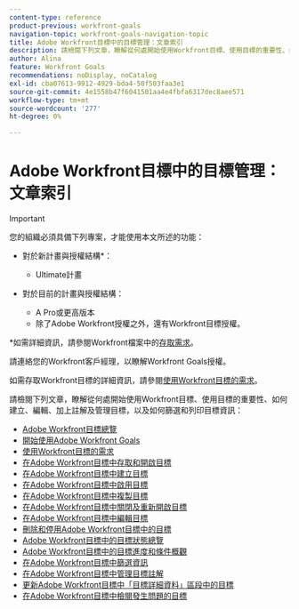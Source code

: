 ```yaml
---
content-type: reference
product-previous: workfront-goals
navigation-topic: workfront-goals-navigation-topic
title: Adobe Workfront目標中的目標管理：文章索引
description: 請檢閱下列文章，瞭解從何處開始使用Workfront目標、使用目標的重要性、如何建立、編輯、加上註解及管理目標，以及如何篩選和列印目標資訊。
author: Alina
feature: Workfront Goals
recommendations: noDisplay, noCatalog
exl-id: cba07613-9912-4929-bda4-50f503faa3e1
source-git-commit: 4e1558b47f6041501aa4e4fbfa6317dec8aee571
workflow-type: tm+mt
source-wordcount: '277'
ht-degree: 0%

---
```


# Adobe Workfront目標中的目標管理：文章索引

<!--Audited: 4/2025-->

>[!IMPORTANT]
>
>您的組織必須具備下列專案，才能使用本文所述的功能：
>
>* 對於新計畫與授權結構*：
>
>   * Ultimate計畫
>    
>* 對於目前的計畫與授權結構：
>
>   * A Pro或更高版本
>   * 除了Adobe Workfront授權之外，還有Workfront目標授權。
>
>*如需詳細資訊，請參閱Workfront檔案中的[存取需求](/help/quicksilver/administration-and-setup/add-users/access-levels-and-object-permissions/access-level-requirements-in-documentation.md)。
>
>
>請連絡您的Workfront客戶經理，以瞭解Workfront Goals授權。
>
>如需存取Workfront目標的詳細資訊，請參閱[使用Workfront目標的需求](/help/quicksilver/workfront-goals/goal-management/access-needed-for-wf-goals.md)。

請檢閱下列文章，瞭解從何處開始使用Workfront目標、使用目標的重要性、如何建立、編輯、加上註解及管理目標，以及如何篩選和列印目標資訊：

* [Adobe Workfront目標總覽](../../workfront-goals/goal-management/wf-goals-overview.md)
* [開始使用Adobe Workfront Goals](../../workfront-goals/goal-management/getting-started-with-wf-goals.md)
* [使用Workfront目標的需求](../../workfront-goals/goal-management/access-needed-for-wf-goals.md)
* [在Adobe Workfront目標中存取和開啟目標](../../workfront-goals/goal-management/access-goals-in-wf-goals.md)
* [在Adobe Workfront目標中建立目標](../../workfront-goals/goal-management/create-goals.md)
* [在Adobe Workfront目標中啟用目標](../../workfront-goals/goal-management/activate-goals.md)
* [在Adobe Workfront目標中複製目標](../../workfront-goals/goal-management/copy-goals.md)
* [在Adobe Workfront目標中關閉及重新開啟目標](../../workfront-goals/goal-management/close-and-reopen-goals.md)
* [在Adobe Workfront目標中編輯目標](../../workfront-goals/goal-management/edit-goals.md)
* [刪除和停用Adobe Workfront目標中的目標](../../workfront-goals/goal-management/delete-and-deactivate-goals.md)
* [Adobe Workfront目標中的目標狀態總覽](../../workfront-goals/goal-management/goal-status-overview.md)
* [Adobe Workfront目標中的目標進度和條件概觀](../../workfront-goals/goal-management/calculate-goal-progress.md)
* [在Adobe Workfront目標中篩選資訊](../../workfront-goals/goal-management/filter-information-wf-goals.md)
* [在Adobe Workfront目標中管理目標註解](../../workfront-goals/goal-management/manage-goal-comments.md)
* [更新Adobe Workfront目標中「目標詳細資料」區段中的目標](../../workfront-goals/goal-management/update-goals-in-goal-details-panel.md)
* [在Adobe Workfront目標中檢閱發生問題的目標](../../workfront-goals/goal-management/view-in-trouble-goals.md)
